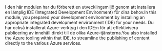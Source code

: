 <span data-ttu-id="b71b4-101">I den här modulen har du förberett en utvecklingsmiljö genom att installera en lämplig IDE (Integrated Development Environment) för dina behov.</span><span class="sxs-lookup"><span data-stu-id="b71b4-101">In this module, you prepared your development environment by installing an appropriate integrated development environment (IDE) for your needs.</span></span> <span data-ttu-id="b71b4-102">Du har också installerat Azure-verktyg i den IDE:n för att effektivisera publicering av innehåll direkt till de olika Azure-tjänsterna.</span><span class="sxs-lookup"><span data-stu-id="b71b4-102">You also installed the Azure tooling within that IDE, to streamline the publishing of content directly to the various Azure services.</span></span>
